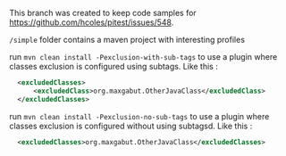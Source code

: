 This branch was created to keep code samples for https://github.com/hcoles/pitest/issues/548.

`/simple` folder contains a maven project with interesting profiles

run `mvn clean install -Pexclusion-with-sub-tags` to use a plugin where classes exclusion is configured using subtags. Like this :
```xml
  <excludedClasses>
      <excludedClass>org.maxgabut.OtherJavaClass</excludedClass>
  </excludedClasses>
```

run `mvn clean install -Pexclusion-no-sub-tags` to use a plugin where classes exclusion is configured without using subtagsd. Like this :
```xml
  <excludedClasses>org.maxgabut.OtherJavaClass</excludedClasses>
```
